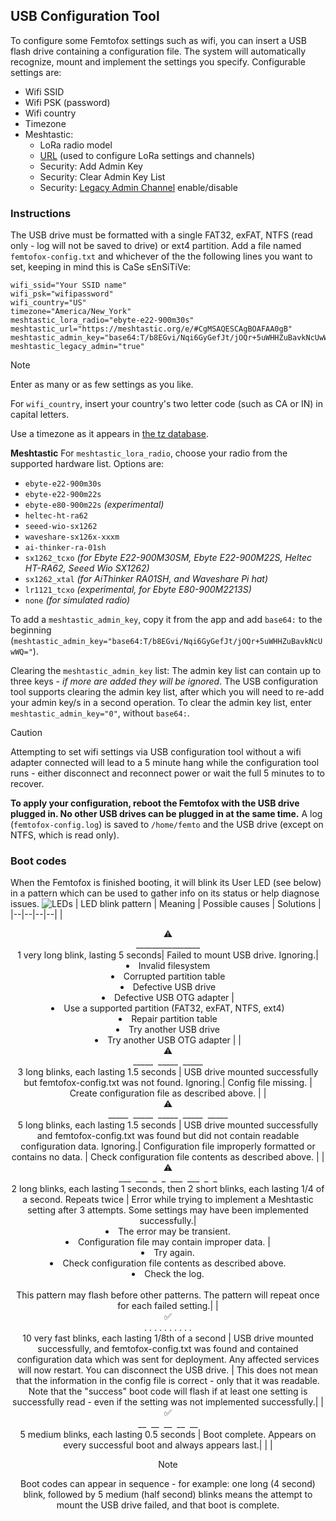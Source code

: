 
## USB Configuration Tool
To configure some Femtofox settings such as wifi, you can insert a USB flash drive containing a configuration file. The system will automatically recognize, mount and implement the settings you specify.
Configurable settings are:

 - Wifi SSID
 - Wifi PSK (password)
 - Wifi country
 - Timezone
 - Meshtastic:
     - LoRa radio model
	 - [URL](https://meshtastic.org/docs/software/python/cli/#--seturl-seturl) (used to configure LoRa settings and channels)
	 - Security: Add Admin Key
	 - Security: Clear Admin Key List
	 - Security: [Legacy Admin Channel](https://meshtastic.org/docs/configuration/radio/security/#admin-channel-enabled) enable/disable

### Instructions
The USB drive must be formatted with a single FAT32, exFAT, NTFS (read only - log will not be saved to drive) or ext4 partition. Add a file named `femtofox-config.txt` and whichever of the the following lines you want to set, keeping in mind this is CaSe sEnSiTiVe:
```
wifi_ssid="Your SSID name"
wifi_psk="wifipassword"
wifi_country="US"
timezone="America/New_York"
meshtastic_lora_radio="ebyte-e22-900m30s"
meshtastic_url="https://meshtastic.org/e/#CgMSAQESCAgBOAFAA0gB"
meshtastic_admin_key="base64:T/b8EGvi/Nqi6GyGefJt/jOQr+5uWHHZuBavkNcUwWQ="
meshtastic_legacy_admin="true"
```
> [!NOTE]
> Enter as many or as few settings as you like.
> 
> For `wifi_country`, insert your country's two letter code (such as CA or IN) in capital letters.
> 
> Use a timezone as it appears in [the tz database](https://en.wikipedia.org/wiki/List_of_tz_database_time_zones).
>
> **Meshtastic**
> For `meshtastic_lora_radio`, choose your radio from the supported hardware list.
> Options are: 
> * `ebyte-e22-900m30s`
> * `ebyte-e22-900m22s`
> * `ebyte-e80-900m22s` *(experimental)*
> * `heltec-ht-ra62`
> * `seeed-wio-sx1262`
> * `waveshare-sx126x-xxxm`
> * `ai-thinker-ra-01sh`
> * `sx1262_tcxo` *(for Ebyte E22-900M30SM, Ebyte E22-900M22S, Heltec HT-RA62, Seeed Wio SX1262)*
> * `sx1262_xtal` *(for AiThinker RA01SH, and Waveshare Pi hat)*
> * `lr1121_tcxo` *(experimental, for Ebyte E80-900M2213S)*
> * `none` *(for simulated radio)*
> 
>
>To add a `meshtastic_admin_key`, copy it from the app and add `base64:` to the beginning (`meshtastic_admin_key="base64:T/b8EGvi/Nqi6GyGefJt/jOQr+5uWHHZuBavkNcUwWQ="`).
>
> Clearing the `meshtastic_admin_key` list: The admin key list can contain up to three keys - *if more are added they will be ignored*. The USB configuration tool supports clearing the admin key list, after which you will need to re-add your admin key/s in a second operation. To clear the admin key list, enter `meshtastic_admin_key="0"`, without `base64:`.

> [!CAUTION]
> Attempting to set wifi settings via USB configuration tool without a wifi adapter connected will lead to a 5 minute hang while the configuration tool runs - either disconnect and reconnect power or wait the full 5 minutes to to recover.

**To apply your configuration, reboot the Femtofox with the USB drive plugged in. No other USB drives can be plugged in at the same time.**
A log (`femtofox-config.log`) is saved to `/home/femto` and the USB drive (except on NTFS, which is read only).
<br>
### Boot codes
When the Femtofox is finished booting, it will blink its User LED (see below) in a pattern which can be used to gather info on its status or help diagnose issues.
![LEDs](https://github.com/noon92/femtofox/blob/main/leds.png)
| LED blink pattern | Meaning | Possible causes | Solutions |
|--|--|--|--|
|<center>⚠️<br>________________<br>1 very long blink, lasting 5 seconds| Failed to mount USB drive. Ignoring.| <li>Invalid filesystem<li>Corrupted partition table<li>Defective USB drive<li>Defective USB OTG adapter | <li>Use a supported partition (FAT32, exFAT, NTFS, ext4)<li>Repair partition table<li>Try another USB drive<li>Try another USB OTG adapter |
|<center>⚠️<br>\_\_\_\_\_&nbsp;&nbsp;\_\_\_\_\_&nbsp;&nbsp;\_\_\_\_\_<br>3 long blinks, each lasting 1.5 seconds | USB drive mounted successfully but femtofox-config.txt was not found. Ignoring.| Config file missing. | Create configuration file as described above. |
|<center>⚠️<br>\_\_\_\_\_&nbsp;&nbsp;\_\_\_\_\_&nbsp;&nbsp;\_\_\_\_\_&nbsp;&nbsp;\_\_\_\_\_&nbsp;&nbsp;\_\_\_\_\_<br>5 long blinks, each lasting 1.5 seconds | USB drive mounted successfully and femtofox-config.txt was found but did not contain readable configuration data. Ignoring.| Configuration file improperly formatted or contains no data. | Check configuration file contents as described above. |
|<center>⚠️<br>\_\_\_&nbsp;&nbsp;\_\_\_&nbsp;&nbsp;\_&nbsp;&nbsp;\_&nbsp;&nbsp;\_\_\_&nbsp;&nbsp;\_\_\_&nbsp;&nbsp;\_&nbsp;&nbsp;\_<br>2 long blinks, each lasting 1 seconds, then 2 short blinks, each lasting 1/4 of a second. Repeats twice | Error while trying to implement a Meshtastic setting after 3 attempts. Some settings may have been implemented successfully.| <li>The error may be transient.<li>Configuration file may contain improper data. | <li>Try again.<li>Check configuration file contents as described above.<li>Check the log.<br><br>This pattern may flash before other patterns. The pattern will repeat once for each failed setting.|
|<center>✅<br>. . . . . . . . . .<br>10 very fast blinks, each lasting 1/8th of a second | USB drive mounted successfully, and femtofox-config.txt was found and contained configuration data which was sent for deployment. Any affected services will now restart. You can disconnect the USB drive. | This does not mean that the information in the config file is correct - only that it was readable.<br>Note that the "success" boot code will flash if at least one setting is successfully read - even if the setting was not implemented successfully.|
|<center>✅<br>\_\_&nbsp;&nbsp;\_\_&nbsp;&nbsp;\_\_&nbsp;&nbsp;\_\_&nbsp;&nbsp;\_\_<br>5 medium blinks, each lasting 0.5 seconds | Boot complete. Appears on every successful boot and always appears last.| | |
 
> [!NOTE]
> Boot codes can appear in sequence - for example: one long (4 second) blink, followed by 5 medium (half second) blinks means the attempt to mount the USB drive failed, and that boot is complete.
<!--stackedit_data:
eyJoaXN0b3J5IjpbMTYxMzg1MzE3MSwxOTA3MTQ1NDk4XX0=
-->